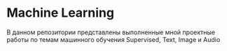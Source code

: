 # Machine Learning

В данном репозитории представлены выполненные мной проектные работы по темам машинного обучения Supervised, Text, Image и Audio